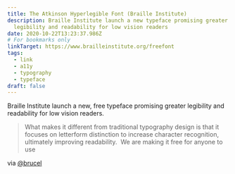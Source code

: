 ```yaml
---
title: The Atkinson Hyperlegible Font (Braille Institute)
description: Braille Institute launch a new typeface promising greater
  legibility and readability for low vision readers
date: 2020-10-22T13:23:37.986Z
# For bookmarks only
linkTarget: https://www.brailleinstitute.org/freefont
tags:
  - link
  - a11y
  - typography
  - typeface
draft: false
---
```

Braille Institute launch a new, free typeface promising greater legibility and readability for low vision readers.

> What makes it different from traditional typography design is that it focuses on letterform distinction to increase character recognition, ultimately improving readability.  We are making it free for anyone to use

via [@brucel](https://twitter.com/brucel)